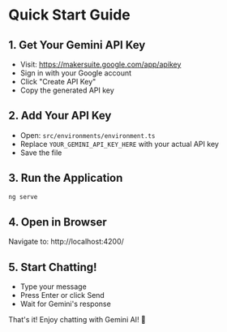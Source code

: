# Quick Start Guide

## 1. Get Your Gemini API Key
- Visit: https://makersuite.google.com/app/apikey
- Sign in with your Google account
- Click "Create API Key"
- Copy the generated API key

## 2. Add Your API Key
- Open: `src/environments/environment.ts`
- Replace `YOUR_GEMINI_API_KEY_HERE` with your actual API key
- Save the file

## 3. Run the Application
```bash
ng serve
```

## 4. Open in Browser
Navigate to: http://localhost:4200/

## 5. Start Chatting!
- Type your message
- Press Enter or click Send
- Wait for Gemini's response

That's it! Enjoy chatting with Gemini AI! 🎉
